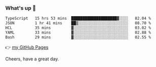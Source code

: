 ### What's up 👋

<!--START_SECTION:waka-->

```txt
TypeScript   15 hrs 53 mins  ████████████████████▓░░░░   82.04 %
JSON         1 hr 41 mins    ██▒░░░░░░░░░░░░░░░░░░░░░░   08.70 %
HCL          35 mins         ▓░░░░░░░░░░░░░░░░░░░░░░░░   03.02 %
YAML         33 mins         ▓░░░░░░░░░░░░░░░░░░░░░░░░   02.88 %
Bash         29 mins         ▓░░░░░░░░░░░░░░░░░░░░░░░░   02.55 %
```

<!--END_SECTION:waka-->

👉 [my GitHub Pages](https://ykzhukian.github.io)

Cheers, have a great day.


